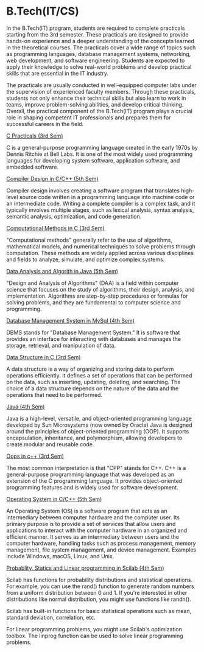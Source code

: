# B.Tech(IT/CS)

In the B.Tech(IT) program, students are required to complete practicals starting from the 3rd semester. These practicals are designed to provide hands-on experience and a deeper understanding of the concepts learned in the theoretical courses. The practicals cover a wide range of topics such as programming languages, database management systems, networking, web development, and software engineering. Students are expected to apply their knowledge to solve real-world problems and develop practical skills that are essential in the IT industry. 

The practicals are usually conducted in well-equipped computer labs under the supervision of experienced faculty members. Through these practicals, students not only enhance their technical skills but also learn to work in teams, improve problem-solving abilities, and develop critical thinking. Overall, the practical component of the B.Tech(IT) program plays a crucial role in shaping competent IT professionals and prepares them for successful careers in the field.

[C Practicals (3rd Sem)](https://github.com/SauRavRwT/Practicals/tree/main/3rdSem/C)

C is a general-purpose programming language created in the early 1970s by Dennis Ritchie at Bell Labs. It is one of the most widely used programming languages for developing system software, application software, and embedded software.

[Compiler Design in C/C++ (5th Sem)](https://github.com/SauRavRwT/Practicals/tree/main/5thSem/CD)

Compiler design involves creating a software program that translates high-level source code written in a programming language into machine code or an intermediate code. Writing a complete compiler is a complex task, and it typically involves multiple stages, such as lexical analysis, syntax analysis, semantic analysis, optimization, and code generation.

[Computational Methods in C (3rd Sem)](https://github.com/SauRavRwT/Practicals/tree/main/3rdSem/CM)

"Computational methods" generally refer to the use of algorithms, mathematical models, and numerical techniques to solve problems through computation. These methods are widely applied across various disciplines and fields to analyze, simulate, and optimize complex systems.

[Data Analysis and Algorith in Java (5th Sem)](https://github.com/SauRavRwT/Practicals/tree/main/5thSem/DAA)

"Design and Analysis of Algorithms" (DAA) is a field within computer science that focuses on the study of algorithms, their design, analysis, and implementation. Algorithms are step-by-step procedures or formulas for solving problems, and they are fundamental to computer science and programming.

[Database Management System in MySql (4th Sem)](https://github.com/SauRavRwT/Practicals/tree/main/4thSem/DBMS)


DBMS stands for "Database Management System." It is software that provides an interface for interacting with databases and manages the storage, retrieval, and manipulation of data.

[Data Structure in C (3rd Sem)](https://github.com/SauRavRwT/Practicals/tree/main/3rdSem/DS)


A data structure is a way of organizing and storing data to perform operations efficiently. It defines a set of operations that can be performed on the data, such as inserting, updating, deleting, and searching. The choice of a data structure depends on the nature of the data and the operations that need to be performed. 

[Java (4th Sem)](https://github.com/SauRavRwT/Practicals/tree/main/4thSem/JAVA)


Java is a high-level, versatile, and object-oriented programming language developed by Sun Microsystems (now owned by Oracle)
Java is designed around the principles of object-oriented programming (OOP). It supports encapsulation, inheritance, and polymorphism, allowing developers to create modular and reusable code.

[Oops in c++ (3rd Sem)](https://github.com/SauRavRwT/Practicals/tree/main/4thSem/OOPS)

The most common interpretation is that "CPP" stands for C++. C++ is a general-purpose programming language that was developed as an extension of the C programming language. It provides object-oriented programming features and is widely used for software development.

[Operating System in C/C++ (5th Sem)](https://github.com/SauRavRwT/Practicals/tree/main/5thSem/OS)

An Operating System (OS) is a software program that acts as an intermediary between computer hardware and the computer user. Its primary purpose is to provide a set of services that allow users and applications to interact with the computer hardware in an organized and efficient manner.
It serves as an intermediary between users and the computer hardware, handling tasks such as process management, memory management, file system management, and device management. Examples include Windows, macOS, Linux, and Unix.

[Probablity. Statics and Linear programming in Scilab (4th Sem)](https://github.com/SauRavRwT/Practicals/tree/main/4thSem/PSLP)

Scilab has functions for probability distributions and statistical operations. For example, you can use the rand() function to generate random numbers from a uniform distribution between 0 and 1. If you're interested in other distributions like normal distribution, you might use functions like randn().

Scilab has built-in functions for basic statistical operations such as mean, standard deviation, correlation, etc.

For linear programming problems, you might use Scilab's optimization toolbox. The linprog function can be used to solve linear programming problems.